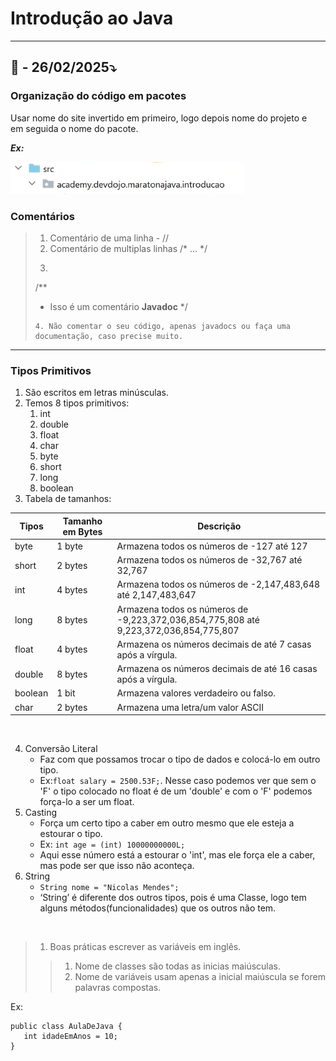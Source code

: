 # Introdução ao Java

---

## 📅 - 26/02/2025⤵️
### Organização do código em pacotes

Usar nome do site invertido em primeiro, logo depois nome do projeto e 
<br> em seguida o nome do pacote.

***Ex:***

![Exemplo](img.png)

### Comentários

>1. Comentário de uma linha - //
>2. Comentário de multiplas linhas /* ... */
>3. ```
>   /**
>   * Isso é um comentário <b>Javadoc</b>
>   */
>   ```
>4. Não comentar o seu código, apenas javadocs ou faça uma documentação, caso precise muito.

---
   
### Tipos Primitivos

1. São escritos em letras minúsculas.
2. Temos 8 tipos primitivos:
   1. int
   2. double
   3. float
   4. char
   5. byte
   6. short
   7. long
   8. boolean
3. Tabela de tamanhos:

| Tipos   | Tamanho em Bytes | Descrição                                                                             |
|---------|------------------|---------------------------------------------------------------------------------------|
| byte    | 1 byte           | Armazena todos os números de -127 até 127                                             |
| short   | 2 bytes          | Armazena todos os números de -32,767 até 32,767                                       |
| int     | 4 bytes          | Armazena todos os números de -2,147,483,648 até 2,147,483,647                         |
| long    | 8 bytes          | Armazena todos os números de -9,223,372,036,854,775,808 até 9,223,372,036,854,775,807 |
| float   | 4 bytes          | Armazena os números decimais de até 7 casas após a vírgula.                           |
| double  | 8 bytes          | Armazena os números decimais de até 16 casas após a vírgula.                          |
| boolean | 1 bit            | Armazena valores verdadeiro ou falso.                                                 |
| char    | 2 bytes          | Armazena uma letra/um valor ASCII                                                     |

<BR>

4. Conversão Literal
   - Faz com que possamos trocar o tipo de dados e colocá-lo em outro tipo.
   - Ex:`float salary = 2500.53F;`. Nesse caso podemos ver que sem o 'F' o tipo colocado no float é de um 'double' e com o 'F' podemos força-lo a ser um float.
5. Casting
   - Força um certo tipo a caber em outro mesmo que ele esteja a estourar o tipo.
   - Ex: `int age = (int) 10000000000L;`
   - Aqui esse número está a estourar o 'int', mas ele força ele a caber, mas pode ser que isso não aconteça.
6. String
   - `String nome = "Nicolas Mendes";`
   - ‘String’ é diferente dos outros tipos, pois é uma Classe, logo tem alguns métodos(funcionalidades) que os outros não tem.

<BR>

>1. Boas práticas escrever as variáveis em inglês.<br>
   >>1. Nome de classes são todas as inicias maiúsculas.<br>
   >>2. Nome de variáveis usam apenas a inicial maiúscula se forem palavras compostas.

Ex: 
```
public class AulaDeJava { 
   int idadeEmAnos = 10;
}
```


